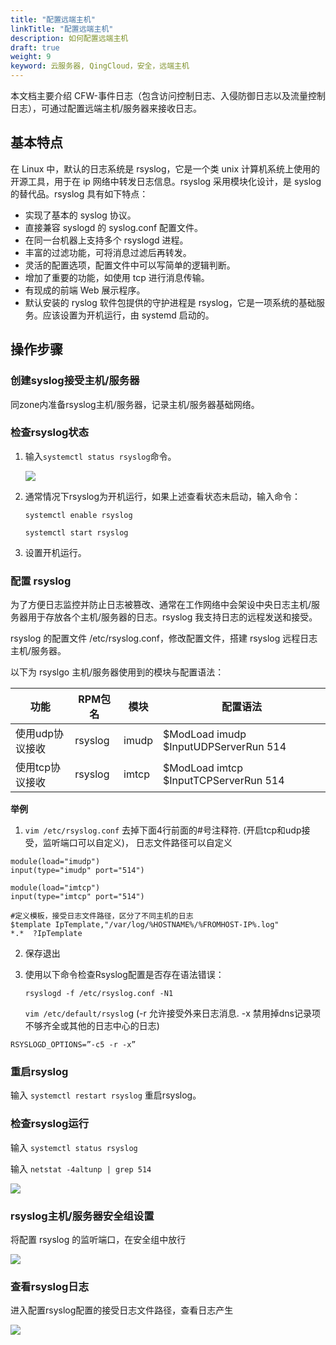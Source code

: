 ```yaml
---
title: "配置远端主机"
linkTitle: "配置远端主机"
description: 如何配置远端主机
draft: true
weight: 9
keyword: 云服务器, QingCloud，安全，远端主机
---
```


本文档主要介绍 CFW-事件日志（包含访问控制日志、入侵防御日志以及流量控制日志），可通过配置远端主机/服务器来接收日志。

## 基本特点

在 Linux 中，默认的日志系统是 rsyslog，它是一个类 unix 计算机系统上使用的开源工具，用于在 ip 网络中转发日志信息。rsyslog 采用模块化设计，是 syslog 的替代品。rsyslog 具有如下特点：

- 实现了基本的 syslog 协议。
- 直接兼容 syslogd 的 syslog.conf 配置文件。
- 在同一台机器上支持多个 rsyslogd 进程。
- 丰富的过滤功能，可将消息过滤后再转发。
- 灵活的配置选项，配置文件中可以写简单的逻辑判断。
- 增加了重要的功能，如使用 tcp 进行消息传输。
- 有现成的前端 Web 展示程序。
- 默认安装的 ryslog 软件包提供的守护进程是 rsyslog，它是一项系统的基础服务。应该设置为开机运行，由 systemd 启动的。

## 操作步骤

### 创建syslog接受主机/服务器

同zone内准备rsyslog主机/服务器，记录主机/服务器基础网络。

### 检查rsyslog状态

1. 输入`systemctl status rsyslog`命令。

   ![](../_images/syslog01.png)

2. 通常情况下rsyslog为开机运行，如果上述查看状态未启动，输入命令：

   `systemctl enable rsyslog`

   `systemctl start rsyslog`

3. 设置开机运行。

### 配置 rsyslog

为了方便日志监控并防止日志被篡改、通常在工作网络中会架设中央日志主机/服务器用于存放各个主机/服务器的日志。rsyslog 我支持日志的远程发送和接受。

rsyslog 的配置文件 /etc/rsyslog.conf，修改配置文件，搭建 rsyslog 远程日志主机/服务器。

以下为 rsyslgo 主机/服务器使用到的模块与配置语法：

| 功能            | RPM包名 | 模块  | 配置语法                              |
| --------------- | ------- | ----- | ------------------------------------- |
| 使用udp协议接收 | rsyslog | imudp | $ModLoad imudp $InputUDPServerRun 514 |
| 使用tcp协议接收 | rsyslog | imtcp | $ModLoad imtcp $InputTCPServerRun 514 |

**举例**

1. `vim /etc/rsyslog.conf`  去掉下面4行前面的#号注释符.  (开启tcp和udp接受，监听端口可以自定义)， 日志文件路径可以自定义

```shell
module(load="imudp")
input(type="imudp" port="514")
 
module(load="imtcp")
input(type="imtcp" port="514")
 
#定义模板，接受日志文件路径，区分了不同主机的日志
$template IpTemplate,"/var/log/%HOSTNAME%/%FROMHOST-IP%.log"
*.*  ?IpTemplate
```

2. 保存退出

3. 使用以下命令检查Rsyslog配置是否存在语法错误：

   `rsyslogd -f /etc/rsyslog.conf -N1`	

   `vim /etc/default/rsyslo`g  (-r 允许接受外来日志消息. -x 禁用掉dns记录项不够齐全或其他的日志中心的日志)

```
RSYSLOGD_OPTIONS=”-c5 -r -x”
```

### 重启rsyslog

输入 `systemctl restart rsyslog` 重启rsyslog。

### 检查rsyslog运行

输入 `systemctl status rsyslog`

输入 `netstat -4altunp | grep 514`

![](../_images/syslog02.png)

### rsyslog主机/服务器安全组设置

将配置 rsyslog 的监听端口，在安全组中放行

![](../_images/syslog03.png)

### 查看rsyslog日志

进入配置rsyslog配置的接受日志文件路径，查看日志产生

![](../_images/syslog04.png)